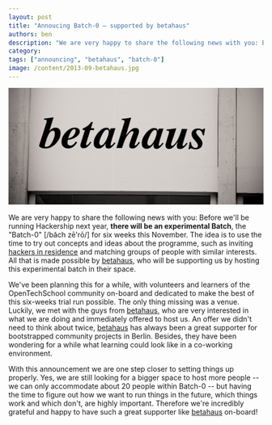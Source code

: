 ```yaml
---
layout: post
title: "Annoucing Batch-0 – supported by betahaus"
authors: ben
description: "We are very happy to share the following news with you: Before we'll be running Hackership next year, **there will be an experimental Batch**, the \"Batch-0\" [/băch zē'rō/] for six weeks this November. The idea is to use the time to try out concepts and ideas about the programme, such as inviting [hackers in residence](http://www.hackership.org/questions/#faq-hackers-in-residence) and matching groups of people with similar interests. All that is made possible by [betahaus](http://betahaus.de/), who will be supporting us by hosting this experimental batch in their space."
category: 
tags: ["announcing", "betahaus", "batch-0"]
image: /content/2013-09-betahaus.jpg
---
```


![Thanks to betahaus for hosting us](/content/2013-09-betahaus.jpg)

We are very happy to share the following news with you: Before we'll be running Hackership next year, **there will be an experimental Batch**, the "Batch-0" [/băch zē'rō/] for six weeks this November. The idea is to use the time to try out concepts and ideas about the programme, such as inviting [hackers in residence](http://www.hackership.org/questions/#faq-hackers-in-residence) and matching groups of people with similar interests. All that is made possible by [betahaus](http://betahaus.de/), who will be supporting us by hosting this experimental batch in their space.

We've been planning this for a while, with volunteers and learners of the OpenTechSchool community on-board and dedicated to make the best of this six-weeks trial run possible. The only thing missing was a venue. Luckily, we met with the guys from [betahaus](http://betahaus.de/), who are very interested in what we are doing and immediately offered to host us. An offer we didn't need to think about twice, [betahaus](http://betahaus.de/) has always been a great supporter for bootstrapped community projects in Berlin. Besides, they have been wondering for a while what learning could look like in a co-working environment.

With this announcement we are one step closer to setting things up properly. Yes, we are still looking for a bigger space to host more people -- we can only accommodate about 20 people within Batch-0 -- but having the time to figure out how we want to run things in the future, which things work and which don't, are highly important. Therefore we're incredibly grateful and happy to have such a great supporter like [betahaus](http://betahaus.de/) on-board!
